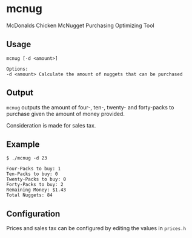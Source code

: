 # mcnug

McDonalds Chicken McNugget Purchasing Optimizing Tool

## Usage

```
mcnug [-d <amount>]

Options:
-d <amount>	Calculate the amount of nuggets that can be purchased
```

## Output

`mcnug` outputs the amount of four-, ten-, twenty- and forty-packs to purchase given the amount of money provided.

Consideration is made for sales tax.

## Example

```
$ ./mcnug -d 23

Four-Packs to buy: 1
Ten-Packs to buy: 0
Twenty-Packs to buy: 0
Forty-Packs to buy: 2
Remaining Money: $1.43
Total Nuggets: 84
```

## Configuration

Prices and sales tax can be configured by editing the values in `prices.h`
